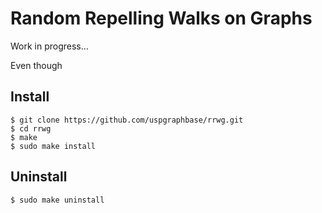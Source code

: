 # Random Repelling Walks on Graphs

Work in progress...

Even though

## Install

````
$ git clone https://github.com/uspgraphbase/rrwg.git
$ cd rrwg
$ make
$ sudo make install
````

## Uninstall

````
$ sudo make uninstall
````
